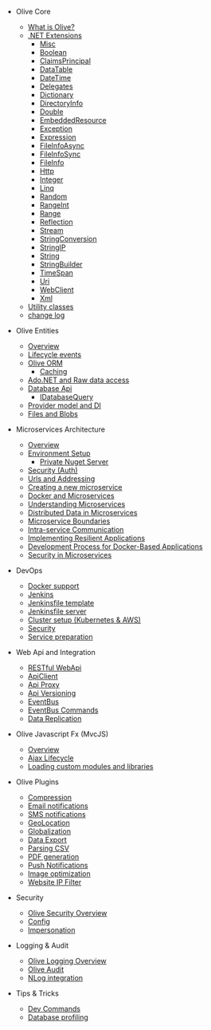 * Olive Core
    * [What is Olive?](README.md)
    * [.NET Extensions](Core/Extensions.md)
       * [Misc](Core/Extensions/Misc.md)
       * [Boolean](Core/Extensions/Boolean.md)
       * [ClaimsPrincipal](Core/Extensions/ClaimsPrincipal.md)
       * [DataTable](Core/Extensions/DataTable.md)
       * [DateTime](Core/Extensions/DateTime.md)
       * [Delegates](Core/Extensions/Delegates.md)
       * [Dictionary](Core/Extensions/Dictionary.md)
       * [DirectoryInfo](Core/Extensions/DirectoryInfo.md)
       * [Double](Core/Extensions/Double.md)
       * [EmbeddedResource](Core/Extensions/EmbeddedResource.md)
       * [Exception](Core/Extensions/Exception.md)
       * [Expression](Core/Extensions/Expression.md)
       * [FileInfoAsync](Core/Extensions/FileInfoAsync.md)
       * [FileInfoSync](Core/Extensions/FileInfoSync.md)
       * [FileInfo](Core/Extensions/FileInfo.md)
       * [Http](Core/Extensions/Http.md)
       * [Integer](Core/Extensions/Integer.md)       
       * [Linq](Core/Extensions/Linq.md)       
       * [Random](Core/Extensions/Random.md)       
       * [RangeInt](Core/Extensions/RangeInt.md)       
       * [Range](Core/Extensions/Range.md)       
       * [Reflection](Core/Extensions/Reflection.md)       
       * [Stream](Core/Extensions/Stream.md)             
       * [StringConversion](Core/Extensions/StringConversion.md)       
       * [StringIP](Core/Extensions/StringIP.md)       
       * [String](Core/Extensions/String.md)       
       * [StringBuilder](Core/Extensions/StringBuilder.md)       
       * [TimeSpan](Core/Extensions/TimeSpan.md)       
       * [Uri](Core/Extensions/Uri.md)       
       * [WebClient](Core/Extensions/WebClient.md)       
       * [Xml](Core/Extensions/Xml.md)       
    * [Utility classes](Core/Utilities.md)
    * [change log](ChangeLog.md)
    
* Olive Entities
    * [Overview](Entities/Overview.md)
    * [Lifecycle events](Entities/Lifecycle.md)
    * [Olive ORM](Entities/ORM.md)
       * [Caching](Entities/Cache.md)
    * [Ado.NET and Raw data access](Entities/AdoNet.md)
    * [Database Api](Entities/Database.md)
       * [IDatabaseQuery](Entities/IDatabaseQuery.md)
    * [Provider model and DI](Entities/DI.md)
    * [Files and Blobs](Entities/Blob.md)

* Microservices Architecture
    * [Overview](Microservices/Overview.md)
    * [Environment Setup](Microservices/Setup.md)
        * [Private Nuget Server](Microservices/PrivateNuget.md)
    * [Security (Auth)](Microservices/Security.md)
    * [Urls and Addressing](Microservices/Addressing.md)
    * [Creating a new microservice](Microservices/Create.New.md)
    * [Docker and Microservices](Microservices/DockerMicroservices.md)
    * [Understanding Microservices](Microservices/UnderstandingMicroservices.md)
    * [Distributed Data in Microservices](Microservices/DistributedDataInMicroservices.md)
    * [Microservice Boundaries](Microservices/MicroserviceBoundaries.md)
    * [Intra-service Communication](Microservices/IntraServiceCommunication.md)
    * [Implementing Resilient Applications](Microservices/ImplementingResilientApplications.md)
    * [Development Process for Docker-Based Applications](Microservices/DockerBasedApplications.md)
    * [Security in Microservices](Microservices/SecurityInMicroservices.md)

* DevOps
    * [Docker support](DevOps/Docker.md)
    * [Jenkins](DevOps/Jenkins.md)
    * [Jenkinsfile template](DevOps/MSharp-Jenkinsfile.md)
    * [Jenkinsfile server](DevOps/PreparingJenkinsServer.md)
    * [Cluster setup (Kubernetes & AWS)](DevOps/Cluster-setup.md)
    * [Security](DevOps/Security.md)
    * [Service preparation](DevOps/Service-preparation.md)
        
* Web Api and Integration
    * [RESTful WebApi](Api/WebApi.md)
    * [ApiClient](Api/ApiClient.md)
    * [Api Proxy](Api/Proxy.md)
    * [Api Versioning](Api/Versioning.md)
    * [EventBus](Api/EventBus.md)
    * [EventBus Commands](Api/EventBusCommands.md)
    * [Data Replication](Api/Replication.md)

* Olive Javascript Fx (MvcJS)
    * [Overview](MvcJS/Overview.md)
    * [Ajax Lifecycle](MvcJS/AjaxLifecycle.md)
    * [Loading custom modules and libraries](MvcJS/Library.md)
    
    
* Olive Plugins
    * [Compression](Services/Compression.md)
    * [Email notifications](Services/Email.md)
    * [SMS notifications](Services/SMS.md)
    * [GeoLocation](Services/GeoLocation.md)
    * [Globalization]()
    * [Data Export]()
    * [Parsing CSV](Services/CSV.md)
    * [PDF generation]()
    * [Push Notifications](Services/PushNotification.md)
    * [Image optimization]()
    * [Website IP Filter]()

* Security
    * [Olive Security Overview](Security/Security.md)
    * [Config](Security/Config.md)
    * [Impersonation]()
    
* Logging & Audit
    * [Olive Logging Overview](Logging/Logging.md)
    * [Olive Audit](Logging/Audit.md)
    * [NLog integration](Logging/NLog.md)

* Tips & Tricks
    * [Dev Commands](Tips/DevCommands.md)
    * [Database profiling]()
     
